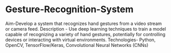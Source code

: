 # Gesture-Recognition-System
Aim-Develop a system that recognizes hand gestures from a video stream or camera feed.
Description - Use deep learning techniques to train a model capable of recognizing a variety of hand gestures, potentially for controlling devices or interacting with virtual environments.
Technologies- Python, OpenCV, TensorFlow/Keras, Convolutional Neural Networks (CNNs)

